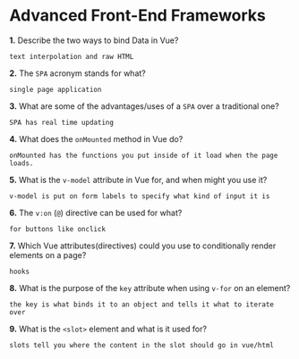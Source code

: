 # Advanced Front-End Frameworks


**1.** Describe the two ways to bind Data in Vue?
<!-- enter you answer in the space below -->
```
text interpolation and raw HTML

```

**2.** The `SPA` acronym stands for what?
<!-- enter you answer in the space below -->
```
single page application

```
**3.** What are some of the advantages/uses of a `SPA` over a traditional one?
<!-- enter you answer in the space below -->
```
SPA has real time updating

```
**4.** What does the `onMounted` method in Vue do?
<!-- enter you answer in the space below -->
```
onMounted has the functions you put inside of it load when the page loads.

```
**5.** What is the `v-model` attribute in Vue for, and when might you use it?
<!-- enter you answer in the space below -->
```
v-model is put on form labels to specify what kind of input it is 

```
**6.** The `v:on` (`@`) directive can be used for what?
<!-- enter you answer in the space below -->
```
for buttons like onclick 

```
**7.** Which Vue attributes(directives) could you use to conditionally render elements on a page?
<!-- enter you answer in the space below -->
```
hooks

```
**8.** What is the purpose of the `key` attribute when using `v-for` on an element?
<!-- enter you answer in the space below -->
```
the key is what binds it to an object and tells it what to iterate over

```
**9.** What is the `<slot>` element and what is it used for?
<!-- enter you answer in the space below -->
```
slots tell you where the content in the slot should go in vue/html 

```